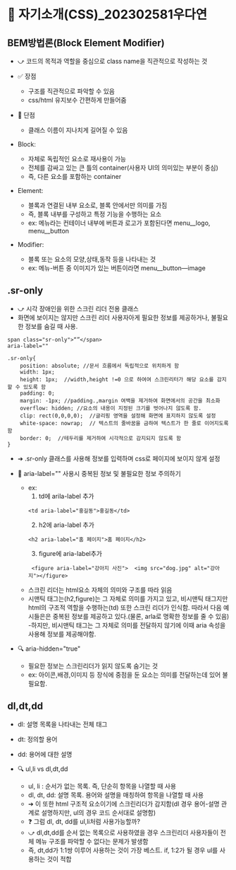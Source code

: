 # 👋 자기소개(CSS)_202302581우다연


## BEM방법론(Block Element Modifier)
- ⤻ 코드의 목적과 역할을 중심으로 class name을 직관적으로 작성하는 것

- ✅ 장점
  - 구조를 직관적으로 파악할 수 있음
  - css/html 유지보수 간편하게 만들어줌

- 🔴 단점
  - 클래스 이름이 지나치게 길어질 수 있음

- Block:
  - 자체로 독립적인 요소로 재사용이 가능
  - 전체를 감싸고 있는 큰 틀의 container(사용자 UI의 의미있는 부분이 중심)
  - 즉, 다른 요소를 포함하는 container

- Element:
  - 블록과 연결된 내부 요소로, 블록 안에서만 의미를 가짐
  - 즉, 블록 내부를 구성하고 특정 기능을 수행하는 요소
  - ex: 메뉴라는 컨테이너 내부에 버튼과 로고가 포함된다면 menu__logo, menu__button

- Modifier:
  - 블록 또는 요소의 모양,상태,동작 등을 나타내는 것
  - ex: 메뉴-버튼 중 이미지가 있는 버튼이라면 menu__button—image


## .sr-only
- ⤻ 시각 장애인을 위한 스크린 리더 전용 클래스
- 화면에 보이지는 않지만 스크린 리더 사용자아게 필요한 정보를 제공하거나, 불필요한 정보를 숨길 때 사용.

```
span class="sr-only">“”</span>
aria-label=""
```

```
.sr-only{
    position: absolute; //문서 흐름에서 독립적으로 위치하게 함
    width: 1px;  
    height: 1px;  //width,height !=0 으로 하여여 스크린리터가 해당 요소를 감지할 수 있도록 함
    padding: 0;
    margin: -1px; //padding.,margin 여백을 제거하여 화면에서의 공간을 최소화
    overflow: hidden; //요소의 내용이 지정된 크기를 벗어나지 않도록 함.
    clip: rect(0,0,0,0);  //글리핑 영역을 설정해 화면에 표지하지 않도록 설정
    white-space: nowrap;  // 텍스트의 줄바꿈을 금하여 텍스트가 한 줄로 이어지도록 함
    border: 0;  //테두리를 제거하여 시각적으로 감지되지 않도록 함
}
```

- ➔ .sr-only 클래스를 사용해 정보를 입력하며 css로 페이지에 보이지 않게 설정 

- 🔴 aria-label=""  사용시 중복된 정보 및 불필요한 정보 주의하기
  - ex: 
    1. td에 arila-label 추가
    ```
    <td aria-label="홍길동">홍길동</td>
    ```
    2. h2에 aria-label 추가
    ```
    <h2 aria-label="홈 페이지">홈 페이지</h2>
    ```
    3. figure에 aria-label추가
    ```
     <figure aria-label="강아지 사진">  <img src="dog.jpg" alt="강아지"></figure>
    ```
  - 스크린 리더는 html요소 자체의 의미와 구조를 따라 읽음
  - 시맨틱 태그는(h2,figure)는 그 자체로 의미를 가지고 있고, 비시맨틱 태그지만 html의 구조적 역할을 수행하는(td) 또한 스크린 리더가 인식함. 따라서 다음 예시들은은 중복된 정보를 제공하고 있다.(물론, arla로 명확한 정보를 줄 수 있음)
  -하지만, 비시맨틱 태그는 그 자체로 의미를 전달하지 않기에 이때  aria 속성을 사용해 정보를 제공해야함.

- 🔍  aria-hidden="true" 
  - 필요한 정보는 스크린리더가 읽지 않도록 숨기는 것 
  - ex: 아이콘,배경,이미지 등 장식에 중점을 둔 요소는 의미를 전달하는데 있어 불필요함.


## dl,dt,dd
- dl: 설명 목록을 나타내는 전체 태그
- dt: 정의할 용어 
- dd: 용어에 대한 설명

- 🔍 ul,li  vs dl,dt,dd
  - ul, li :  순서가 없는 목록. 즉, 단순히 항목을 나열할 때 사용
  - dl, dt, dd: 설명 목록. 용어와 설명을 매칭하여 항목을 나열할 때 사용
  - ➔ 이 또한 html 구조적 요소이기에 스크린리더가 감지함(dl 경우 용어-설명 관계로 설명하지만, ul의 경우 코드 순서대로 설명함)
  - ❓ 그럼 dl, dt, dd를 ul,li처럼 사용가능할까?
  - ⤻ dl,dt,dd를 순서 없는 목록으로 사용하였을 경우 스크린리더 사용자들이 전체 메뉴 구조를 파악할 수 없다는 문제가 발생함
  - 즉, dt,dd가 1:1쌍 이루어 사용하는 것이 가장 베스트. if, 1:2가 될 경우 ul를 사용하는 것이 적합







